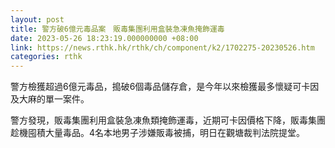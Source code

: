 ```yaml
---
layout: post
title: 警方破6億元毒品案　販毒集團利用盒裝急凍魚掩飾運毒
date: 2023-05-26 18:23:19.000000000 +08:00
link: https://news.rthk.hk/rthk/ch/component/k2/1702275-20230526.htm
categories: rthk
---
```


警方檢獲超過6億元毒品，搗破6個毒品儲存倉，是今年以來檢獲最多懷疑可卡因及大麻的單一案件。

警方發現，販毒集團利用盒裝急凍魚類掩飾運毒，近期可卡因價格下降，販毒集團趁機囤積大量毒品。4名本地男子涉嫌販毒被捕，明日在觀塘裁判法院提堂。
